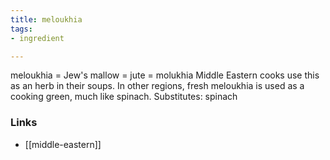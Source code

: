 ```yaml
---
title: meloukhia
tags:
- ingredient

---
```

meloukhia = Jew's mallow = jute = molukhia Middle Eastern cooks use this as an herb in their soups. In other regions, fresh meloukhia is used as a cooking green, much like spinach. Substitutes: spinach

### Links

* [[middle-eastern]]
